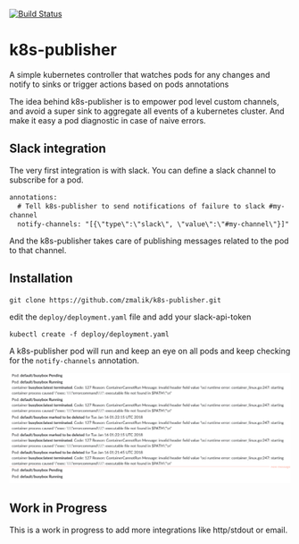 [![Build Status](https://travis-ci.org/zmalik/k8s-publisher.svg?branch=master)](https://travis-ci.org/zmalik/k8s-publisher)

# k8s-publisher

A simple kubernetes controller that watches pods for any changes and notify to sinks or trigger actions based on pods annotations

The idea behind k8s-publisher is to empower pod level custom channels, and avoid a super sink to aggregate all events of a kubernetes cluster. And make it easy a pod diagnostic in case of naive errors.



## Slack integration

The very first integration is with slack. You can define a slack channel to subscribe for a pod.

```
annotations:
  # Tell k8s-publisher to send notifications of failure to slack #my-channel
  notify-channels: "[{\"type\":\"slack\", \"value\":\"#my-channel\"}]"
```

And the k8s-publisher takes care of publishing messages related to the pod to that channel.

## Installation

```
git clone https://github.com/zmalik/k8s-publisher.git
```

edit the `deploy/deployment.yaml` file and add your slack-api-token

```
kubectl create -f deploy/deployment.yaml
```

A k8s-publisher pod will run and keep an eye on all pods and keep checking for the `notify-channels` annotation.



![demo.png](demo.png)



## Work in Progress

This is a work in progress to add more integrations like http/stdout or email.
